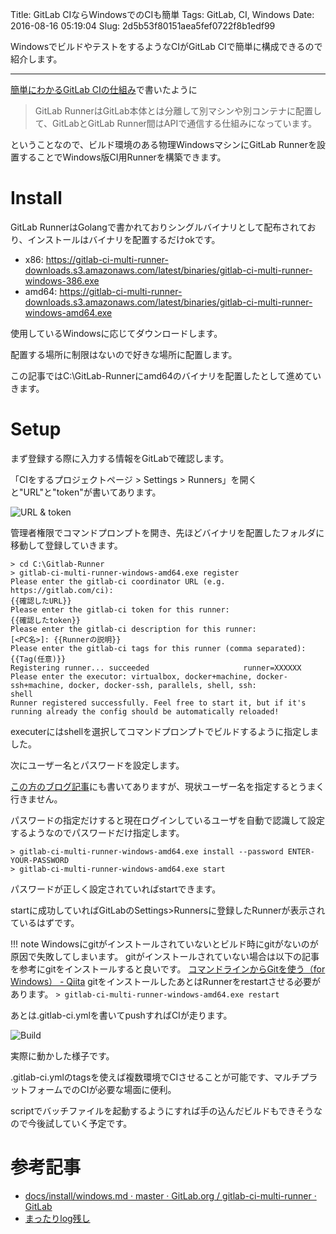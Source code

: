 Title: GitLab CIならWindowsでのCIも簡単
Tags: GitLab, CI, Windows
Date: 2016-08-16 05:19:04
Slug: 2d5b53f80151aea5fef0722f8b1edf99

WindowsでビルドやテストをするようなCIがGitLab CIで簡単に構成できるので紹介します。

---

[簡単にわかるGitLab CIの仕組み](http://blog.muuny-blue.info/015389e74278202135dd6ed947ed32da.html "簡単にわかるGitLab CIの仕組み")で書いたように

> GitLab RunnerはGitLab本体とは分離して別マシンや別コンテナに配置して、GitLabとGitLab Runner間はAPIで通信する仕組みになっています。

ということなので、ビルド環境のある物理WindowsマシンにGitLab Runnerを設置することでWindows版CI用Runnerを構築できます。

# Install

GitLab RunnerはGolangで書かれておりシングルバイナリとして配布されており、インストールはバイナリを配置するだけokです。

- x86: https://gitlab-ci-multi-runner-downloads.s3.amazonaws.com/latest/binaries/gitlab-ci-multi-runner-windows-386.exe
- amd64: https://gitlab-ci-multi-runner-downloads.s3.amazonaws.com/latest/binaries/gitlab-ci-multi-runner-windows-amd64.exe

使用しているWindowsに応じてダウンロードします。

配置する場所に制限はないので好きな場所に配置します。

この記事ではC:\GitLab-Runnerにamd64のバイナリを配置したとして進めていきます。

# Setup

まず登録する際に入力する情報をGitLabで確認します。

「CIをするプロジェクトページ > Settings > Runners」を開くと"URL"と"token"が書いてあります。

![URL & token](https://i.gyazo.com/efbc85635d23089c924ee36c8a071f1f.png)

管理者権限でコマンドプロンプトを開き、先ほどバイナリを配置したフォルダに移動して登録していきます。

```
> cd C:\Gitlab-Runner
> gitlab-ci-multi-runner-windows-amd64.exe register
Please enter the gitlab-ci coordinator URL (e.g. https://gitlab.com/ci):
{{確認したURL}}
Please enter the gitlab-ci token for this runner:
{{確認したtoken}}
Please enter the gitlab-ci description for this runner:
[<PC名>]: {{Runnerの説明}}
Please enter the gitlab-ci tags for this runner (comma separated):
{{Tag(任意)}}
Registering runner... succeeded                     runner=XXXXXX
Please enter the executor: virtualbox, docker+machine, docker-ssh+machine, docker, docker-ssh, parallels, shell, ssh:
shell
Runner registered successfully. Feel free to start it, but if it's running already the config should be automatically reloaded!
```

executerにはshellを選択してコマンドプロンプトでビルドするように指定しました。

次にユーザー名とパスワードを設定します。

[この方のブログ記事](http://hr-sano.net/blog/2016/01/25/gitlab-ci-runner-for-windows/ "まったりlog残し")にも書いてありますが、現状ユーザー名を指定するとうまく行きません。

パスワードの指定だけすると現在ログインしているユーザを自動で認識して設定するようなのでパスワードだけ指定します。

```
> gitlab-ci-multi-runner-windows-amd64.exe install --password ENTER-YOUR-PASSWORD
> gitlab-ci-multi-runner-windows-amd64.exe start
```

パスワードが正しく設定されていればstartできます。

startに成功していればGitLabのSettings>Runnersに登録したRunnerが表示されているはずです。

!!! note
    Windowsにgitがインストールされていないとビルド時にgitがないのが原因で失敗してしまいます。
    gitがインストールされていない場合は以下の記事を参考にgitをインストールすると良いです。
    [コマンドラインからGitを使う（for Windows） - Qiita](http://qiita.com/taipon_rock/items/632c117220e57d555099 "コマンドラインからGitを使う（for Windows） - Qiita")
    gitをインストールしたあとはRunnerをrestartさせる必要があります。
    ```
    > gitlab-ci-multi-runner-windows-amd64.exe restart
    ```

あとは.gitlab-ci.ymlを書いてpushすればCIが走ります。

![Build](https://i.gyazo.com/d7c8978ac9d42c284c863ee814384c1a.png)

実際に動かした様子です。

.gitlab-ci.ymlのtagsを使えば複数環境でCIさせることが可能です、マルチプラットフォームでのCIが必要な場面に便利。

scriptでバッチファイルを起動するようにすれば手の込んだビルドもできそうなので今後試していく予定です。

# 参考記事

- [docs/install/windows.md · master · GitLab.org / gitlab-ci-multi-runner · GitLab](https://gitlab.com/gitlab-org/gitlab-ci-multi-runner/blob/master/docs/install/windows.md "docs/install/windows.md · master · GitLab.org / gitlab-ci-multi-runner · GitLab")
- [まったりlog残し](http://hr-sano.net/blog/2016/01/25/gitlab-ci-runner-for-windows/ "まったりlog残し")
